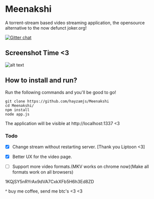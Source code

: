 # Meenakshi
A torrent-stream based video streaming application, the opensource alternative to the now defunct joker.org!

[![Gitter chat](https://badges.gitter.im/gitterHQ/gitter.png)](https://gitter.im/Meenakshi_/Lobby)

## Screenshot Time <3

![alt text](https://i.imgur.com/O0LrLaz.jpg "1")

## How to install and run?

Run the following commands and you'll be good to go!
```
git clone https://github.com/hayzamjs/Meenakshi
cd Meenakshi/
npm install 
node app.js
```
The application will be visible at http://localhost:1337 <3

### Todo

- [X] Change stream without restarting server. [Thank you Liptoon <3]
- [X] Better UX for the video page.
- [ ] Support more video formats.(MKV works on chrome now)(Make all formats work on all browsers)


1KQjSY5nRYrAx9dVA7CxkXFb5H6h3Ed8ZD

^ buy me coffee, send me btc's <3 <3
